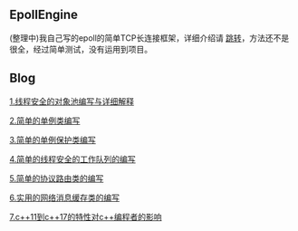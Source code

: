 
## EpollEngine

(整理中)我自己写的epoll的简单TCP长连接框架，详细介绍请
[跳转](EpollEngine/README.md)，方法还不是很全，经过简单测试，没有运用到项目。

## Blog

[1.线程安全的对象池编写与详细解释](content/objectpool.md)

[2.简单的单例类编写](content/singleton.md)

[3.简单的单例保护类编写](content/singleton_protect.md)

[4.简单的线程安全的工作队列的编写](content/work_queue.md)

[5.简单的协议路由类的编写](content/proto_route.md)

[6.实用的网络消息缓存类的编写](content/message_buffer.md)

[7.c++11到c++17的特性对c++编程者的影响](content/cpp11_exp.md)